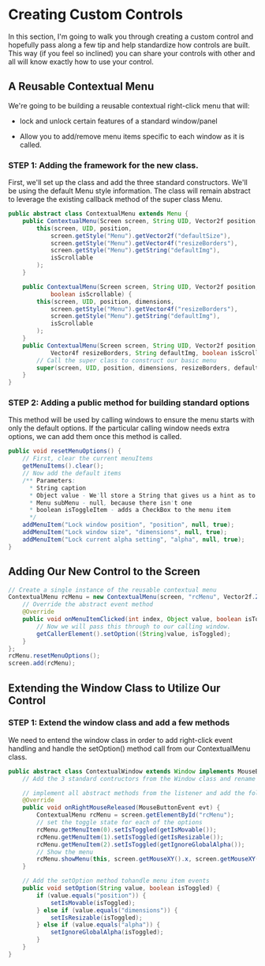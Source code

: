 Creating Custom Controls
========================

In this section, I'm going to walk you through creating a custom control
and hopefully pass along a few tip and help standardize how controls are
built. This way (if you feel so inclined) you can share your controls
with other and all will know exactly how to use your control.

A Reusable Contextual Menu
--------------------------

We're going to be building a reusable contextual right-click menu that
will:

-   lock and unlock certain features of a standard window/panel

-   Allow you to add/remove menu items specific to each window as it is
    called.

### STEP 1: Adding the framework for the new class.

First, we'll set up the class and add the three standard constructors.
We'll be using the default Menu style information. The class will remain
abstract to leverage the existing callback method of the super class
Menu.

```java
public abstract class ContextualMenu extends Menu {
    public ContextualMenu(Screen screen, String UID, Vector2f position, boolean isScrollable) {
        this(screen, UID, position,
            screen.getStyle("Menu").getVector2f("defaultSize"),
            screen.getStyle("Menu").getVector4f("resizeBorders"),
            screen.getStyle("Menu").getString("defaultImg"),
            isScrollable
        );
    }

    public ContextualMenu(Screen screen, String UID, Vector2f position, Vector2f dimensions,
            boolean isScrollable) {
        this(screen, UID, position, dimensions,
            screen.getStyle("Menu").getVector4f("resizeBorders"),
            screen.getStyle("Menu").getString("defaultImg"),
            isScrollable
        );
    }
    public ContextualMenu(Screen screen, String UID, Vector2f position, Vector2f dimensions,
            Vector4f resizeBorders, String defaultImg, boolean isScrollable) {
        // Call the super class to construct our basic menu
        super(screen, UID, position, dimensions, resizeBorders, defaultImg, false);
    }
}
```

### STEP 2: Adding a public method for building standard options

This method will be used by calling windows to ensure the menu starts
with only the default options. If the particular calling window needs
extra options, we can add them once this method is called.

```java
public void resetMenuOptions() {
    // First, clear the current menuItems
    getMenuItems().clear();
    // Now add the default items
    /** Parameters:
      * String caption
      * Object value - We'll store a String that gives us a hint as to the menu item function
      * Menu subMenu - null, because there isn't one
      * boolean isToggleItem - adds a CheckBox to the menu item
      */
    addMenuItem("Lock window position", "position", null, true);
    addMenuItem("Lock window size", "dimensions", null, true);
    addMenuItem("Lock current alpha setting", "alpha", null, true);
}
```

Adding Our New Control to the Screen
------------------------------------

```java
// Create a single instance of the reusable contextual menu
ContextualMenu rcMenu = new ContextualMenu(screen, "rcMenu", Vector2f.ZERO) {
    // Override the abstract event method
    @Override
    public void onMenuItemClicked(int index, Object value, boolean isToggled) {
        // Now we will pass this through to our calling window.
        getCallerElement().setOption((String)value, isToggled);
    }
};
rcMenu.resetMenuOptions();
screen.add(rcMenu);
```

Extending the Window Class to Utilize Our Control
-------------------------------------------------

### STEP 1: Extend the window class and add a few methods

We need to entend the window class in order to add right-click event
handling and handle the setOption() method call from our ContextualMenu
class.

```java
public abstract class ContextualWindow extends Window implements MouseButtonListener {
    // Add the 3 standard contructors from the Window class and rename them

    // implement all abstract methods from the listener and add the following to right mouse button up:
    @Override
    public void onRightMouseReleased(MouseButtonEvent evt) {
        ContextualMenu rcMenu = screen.getElementById("rcMenu");
        // set the toggle state for each of the options
        rcMenu.getMenuItem(0).setIsToggled(getIsMovable());
        rcMenu.getMenuItem(1).setIsToggled(getIsResizable());
        rcMenu.getMenuItem(2).setIsToggled(getIgnoreGlobalAlpha());
        // Show the menu
        rcMenu.showMenu(this, screen.getMouseXY().x, screen.getMouseXY().y);
    }

    // Add the setOption method tohandle menu item events
    public void setOption(String value, boolean isToggled) {
        if (value.equals("position")) {
            setIsMovable(isToggled);
        } else if (value.equals("dimensions")) {
            setIsResizable(isToggled);
        } else if (value.equals("alpha")) {
            setIgnoreGlobalAlpha(isToggled);
        }
    }
}
```
